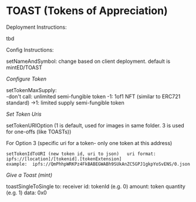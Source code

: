# TOAST (Tokens of Appreciation)


Deployment Instructions:

tbd

Config Instructions:

setNameAndSymbol:  change based on client deployment.  default is mintED/TOAST

*Configure Token*

setTokenMaxSupply:  
-don't call:  unlimited semi-fungible token
-1:  1of1 NFT (similar to ERC721 standard)
->1: limited supply semi-fungible token


*Set Token Uris*

setTokenURIOption (1 is default, used for images in same folder.  3 is used for one-offs (like TOASTs))

For Option 3 (specific uri for a token- only one token at this address)

    setTokenIdToURI (new token id, uri to json)   uri format:  ipfs://[location]/[tokenid].[tokenExtension]
    example:  ipfs://QmPhhpWRKPz4FkBABEGWABh9SUkAnZC5GPJ1gkpYoSvENS/0.json


*Give a Toast (mint)*

toastSingleToSingle
to: receiver
id: tokenId (e.g. 0)
amount: token quantity (e.g. 1)
data: 0x0












